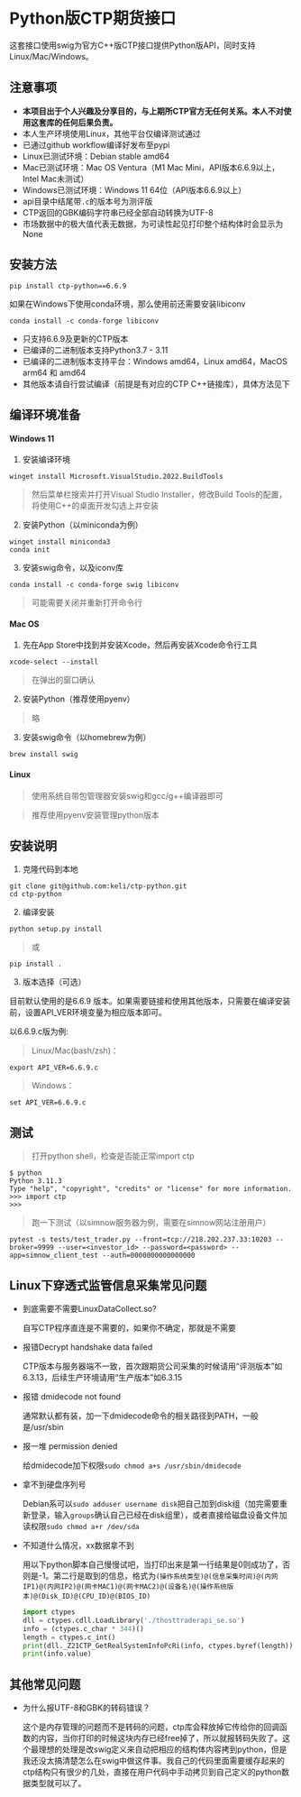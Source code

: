 # Python版CTP期货接口

这套接口使用swig为官方C++版CTP接口提供Python版API，同时支持Linux/Mac/Windows。

## 注意事项

- **本项目出于个人兴趣及分享目的，与上期所CTP官方无任何关系。本人不对使用这套库的任何后果负责。**
- 本人生产环境使用Linux，其他平台仅编译测试通过
- 已通过github workflow编译好发布至pypi
- Linux已测试环境：Debian stable amd64
- Mac已测试环境：Mac OS Ventura（M1 Mac Mini，API版本6.6.9以上，Intel Mac未测试）
- Windows已测试环境：Windows 11 64位（API版本6.6.9以上）
- api目录中结尾带`.c`的版本号为测评版
- CTP返回的GBK编码字符串已经全部自动转换为UTF-8
- 市场数据中的极大值代表无数据，为可读性起见打印整个结构体时会显示为None

## 安装方法

```
pip install ctp-python==6.6.9
```

如果在Windows下使用conda环境，那么使用前还需要安装libiconv
```
conda install -c conda-forge libiconv
```

- 只支持6.6.9及更新的CTP版本
- 已编译的二进制版本支持Python3.7 - 3.11
- 已编译的二进制版本支持平台：Windows amd64，Linux amd64，MacOS arm64 和 amd64
- 其他版本请自行尝试编译（前提是有对应的CTP C++链接库），具体方法见下

## 编译环境准备

#### Windows 11

1. 安装编译环境
```
winget install Microsoft.VisualStudio.2022.BuildTools
```
> 然后菜单栏搜索并打开Visual Studio Installer，修改Build Tools的配置，将使用C++的桌面开发勾选上并安装

2. 安装Python（以miniconda为例）
```
winget install miniconda3
conda init
```

3. 安装swig命令，以及iconv库
```
conda install -c conda-forge swig libiconv
```
>可能需要关闭并重新打开命令行

#### Mac OS

1. 先在App Store中找到并安装Xcode，然后再安装Xcode命令行工具
```
xcode-select --install
```
> 在弹出的窗口确认

2. 安装Python（推荐使用pyenv）
> 略

3. 安装swig命令（以homebrew为例）
```
brew install swig
```

#### Linux

> 使用系统自带包管理器安装swig和gcc/g++编译器即可

> 推荐使用pyenv安装管理python版本


## 安装说明

1. 克隆代码到本地
```
git clone git@github.com:keli/ctp-python.git
cd ctp-python
```

2. 编译安装
```
python setup.py install
```
> 或
```
pip install .
```

3. 版本选择（可选）

目前默认使用的是6.6.9 版本。如果需要链接和使用其他版本，只需要在编译安装前，设置API_VER环境变量为相应版本即可。

以6.6.9.c版为例:

> Linux/Mac(bash/zsh)：
```
export API_VER=6.6.9.c
```

> Windows：
```
set API_VER=6.6.9.c
```

## 测试

> 打开python shell，检查是否能正常import ctp

```
$ python
Python 3.11.3
Type "help", "copyright", "credits" or "license" for more information.
>>> import ctp
>>>
```

> 跑一下测试（以simnow服务器为例，需要在simnow网站注册用户）
```
pytest -s tests/test_trader.py --front=tcp://218.202.237.33:10203 --broker=9999 --user=<investor_id> --password=<password> --app=simnow_client_test --auth=0000000000000000
```


## Linux下穿透式监管信息采集常见问题

- 到底需要不需要LinuxDataCollect.so?

  自写CTP程序直连是不需要的，如果你不确定，那就是不需要

- 报错Decrypt handshake data failed

  CTP版本与服务器端不一致，首次跟期货公司采集的时候请用“评测版本”如6.3.13，后续生产环境请用“生产版本”如6.3.15

- 报错 dmidecode not found

  通常默认都有装，加一下dmidecode命令的相关路径到PATH，一般是/usr/sbin

- 报一堆 permission denied

  给dmidecode加下权限`sudo chmod a+s /usr/sbin/dmidecode`

- 拿不到硬盘序列号

  Debian系可以`sudo adduser username disk`把自己加到disk组（加完需要重新登录，输入`groups`确认自己已经在disk组里），或者直接给磁盘设备文件加读权限`sudo chmod a+r /dev/sda`

- 不知道什么情况，xx数据拿不到

  用以下python脚本自己慢慢试吧，当打印出来是第一行结果是0则成功了，否则是-1。第二行是取到的信息，格式为```(操作系统类型)@(信息采集时间)@(内网IP1)@(内网IP2)@(网卡MAC1)@(网卡MAC2)@(设备名)@(操作系统版本)@(Disk_ID)@(CPU_ID)@(BIOS_ID)```
  
  ```python
  import ctypes
  dll = ctypes.cdll.LoadLibrary('./thosttraderapi_se.so')
  info = (ctypes.c_char * 344)()
  length = ctypes.c_int()
  print(dll._Z21CTP_GetRealSystemInfoPcRi(info, ctypes.byref(length)))
  print(info.value)
  ```

## 其他常见问题

- 为什么报UTF-8和GBK的转码错误？

  这个是内存管理的问题而不是转码的问题，ctp库会释放掉它传给你的回调函数的内容，当你打印的时候这块内存已经free掉了，所以就报转码失败了。这个最理想的处理是改swig定义来自动把相应的结构体内容拷到python，但是我还没太搞清楚怎么在swig中做这件事。我自己的代码里面需要缓存起来的ctp结构只有很少的几处，直接在用户代码中手动拷贝到自己定义的python数据类型就可以了。


